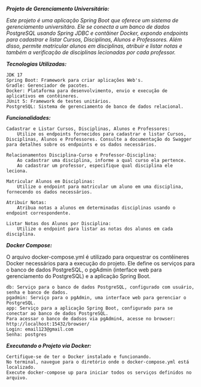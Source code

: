 **_Projeto de Gerenciamento Universitário:_**

_Este projeto é uma aplicação Spring Boot que oferece um sistema de gerenciamento universitáro.
Ele se conecta a um banco de dados PostgreSQL usando Spring JDBC e contâiner Docker, expondo endpoints para cadastrar e listar
Cursos, Disciplinas, Alunos e Professores. Além disso, permite matricular alunos em disciplinas, atribuir e listar notas
e também a verificação de disciplinas lecionadas por cada professor._

**_Tecnologias Utilizadas:_**

    JDK 17
    Spring Boot: Framework para criar aplicações Web's.
    Gradle: Gerenciador de pacotes.
    Docker: Plataforma para desenvolvimento, envio e execução de aplicativos em contêineres.
    JUnit 5: Framework de testes unitários.
    PostgreSQL: Sistema de gerenciamento de banco de dados relacional.

**_Funcionalidades:_**

    Cadastrar e Listar Cursos, Disciplinas, Alunos e Professores:
        Utilize os endpoints fornecidos para cadastrar e listar Cursos, Disciplinas, Alunos e Professores. Consulte a documentação do Swagger para detalhes sobre os endpoints e os dados necessários.

    Relacionamentos Disciplina-Curso e Professor-Disciplina:
        Ao cadastrar uma disciplina, informe a qual curso ela pertence.
        Ao cadastrar um professor, especifique qual disciplina ele leciona.

    Matricular Alunos em Disciplinas:
        Utilize o endpoint para matricular um aluno em uma disciplina, fornecendo os dados necessários.

    Atribuir Notas:
        Atribua notas a alunos em determinadas disciplinas usando o endpoint correspondente.

    Listar Notas dos Alunos por Disciplina:
        Utilize o endpoint para listar as notas dos alunos em cada disciplina.

**_Docker Compose:_**

O arquivo docker-compose.yml é utilizado para orquestrar os contêineres
Docker necessários para a execução do projeto. Ele define os serviços para
o banco de dados PostgreSQL, o pgAdmin (interface web para gerenciamento do PostgreSQL)
e a aplicação Spring Boot.

    db: Serviço para o banco de dados PostgreSQL, configurado com usuário, senha e banco de dados.
    pgadmin: Serviço para o pgAdmin, uma interface web para gerenciar o PostgreSQL.
    app: Serviço para a aplicação Spring Boot, configurado para se conectar ao banco de dados PostgreSQL.
    Para acessar o banco de dadsos via pgAdmin4, acesse no browser: http://localhost:15432/browser/
    Login: email123@gmail.com
    Senha: postgres


**_Executando o Projeto via Docker:_**

    Certifique-se de ter o Docker instalado e funcionando.
    No terminal, navegue para o diretório onde o docker-compose.yml está localizado.
    Execute docker-compose up para iniciar todos os serviços definidos no arquivo.
